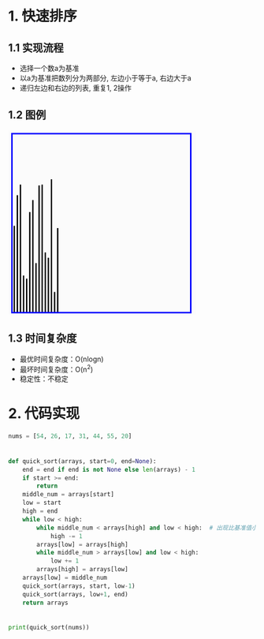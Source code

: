 # 1. 快速排序

## 1.1 实现流程

* 选择一个数a为基准
* 以a为基准把数列分为两部分, 左边小于等于a, 右边大于a
* 递归左边和右边的列表, 重复1, 2操作

## 1.2 图例

![quicksort](.image/05-%E5%BF%AB%E9%80%9F%E6%8E%92%E5%BA%8F/quicksort.gif)

## 1.3 时间复杂度

- 最优时间复杂度：O(nlogn)
- 最坏时间复杂度：O(n<sup>2</sup>)
- 稳定性：不稳定

# 2. 代码实现

```python
nums = [54, 26, 17, 31, 44, 55, 20]


def quick_sort(arrays, start=0, end=None):
    end = end if end is not None else len(arrays) - 1
    if start >= end:
        return
    middle_num = arrays[start]
    low = start
    high = end
    while low < high:
        while middle_num < arrays[high] and low < high:  # 出现比基准值小的, 则移动低数区
            high -= 1
        arrays[low] = arrays[high]
        while middle_num > arrays[low] and low < high:
            low += 1
        arrays[high] = arrays[low]
    arrays[low] = middle_num
    quick_sort(arrays, start, low-1)
    quick_sort(arrays, low+1, end)
    return arrays


print(quick_sort(nums))
```

